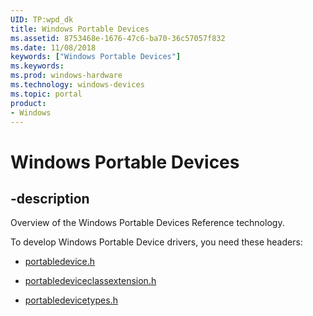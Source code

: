 ```yaml
---
UID: TP:wpd_dk
title: Windows Portable Devices
ms.assetid: 8753468e-1676-47c6-ba70-36c57057f832
ms.date: 11/08/2018
keywords: ["Windows Portable Devices"]
ms.keywords: 
ms.prod: windows-hardware
ms.technology: windows-devices
ms.topic: portal
product:
- Windows
---
```


# Windows Portable Devices

## -description

Overview of the Windows Portable Devices Reference technology.

To develop Windows Portable Device drivers, you need these headers:

* [portabledevice.h](../portabledevice/index.md)

* [portabledeviceclassextension.h](../portabledeviceclassextension/index.md)

* [portabledevicetypes.h](../portabledevicetypes/index.md)
